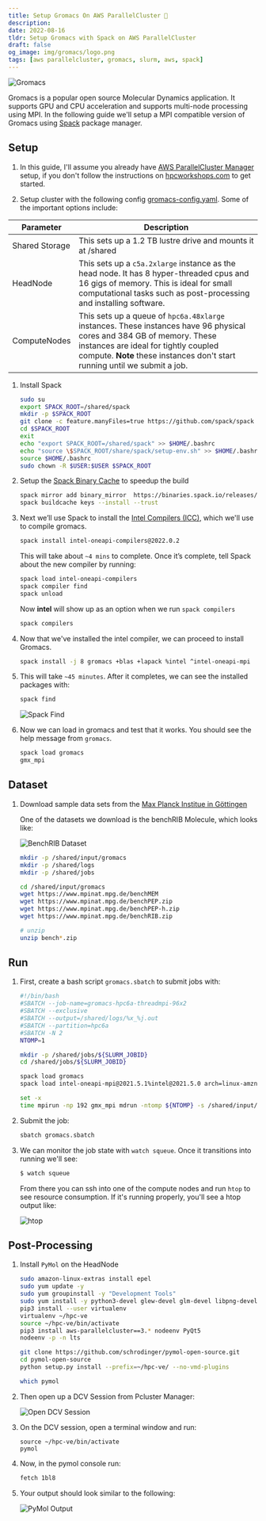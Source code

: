 ```yaml
---
title: Setup Gromacs On AWS ParallelCluster 🧬
description:
date: 2022-08-16
tldr: Setup Gromacs with Spack on AWS ParallelCluster
draft: false
og_image: img/gromacs/logo.png
tags: [aws parallelcluster, gromacs, slurm, aws, spack]
---
```


![Gromacs](/img/gromacs/logo.png)

Gromacs is a popular open source Molecular Dynamics application. It supports GPU and CPU acceleration and supports multi-node processing using MPI. In the following guide we'll setup a MPI compatible version of Gromacs using [Spack](https://spack.io/) package manager.

## Setup

1. In this guide, I'll assume you already have [AWS ParallelCluster Manager](https://pcluster.cloud) setup, if you don't follow the instructions on [hpcworkshops.com](https://www.hpcworkshops.com/03-deploy-pcm.html) to get started.

1. Setup cluster with the following config [gromacs-config.yaml](/templates/gromacs-config.yaml). Some of the important options include:

| **Parameter**  | **Description**                                                                                                                                                            |
|----------------|----------------------------------------------------------------------------------------------------------------------------------------------------------------------------|
| Shared Storage | This sets up a 1.2 TB lustre drive and mounts it at /shared                                                                                                                |
| HeadNode       | This sets up a `c5a.2xlarge` instance as the head node. It has 8 hyper-threaded cpus and 16 gigs of memory. This is ideal for small computational tasks such as post-processing and installing software.                                                                |
| ComputeNodes   | This sets up a queue of `hpc6a.48xlarge` instances. These instances have 96 physical cores and 384 GB of memory. These instances are ideal for tightly coupled compute. **Note** these instances don't start running until we submit a job. |

1. Install Spack

    ```bash
    sudo su
    export SPACK_ROOT=/shared/spack
    mkdir -p $SPACK_ROOT
    git clone -c feature.manyFiles=true https://github.com/spack/spack $SPACK_ROOT
    cd $SPACK_ROOT
    exit
    echo "export SPACK_ROOT=/shared/spack" >> $HOME/.bashrc
    echo "source \$SPACK_ROOT/share/spack/setup-env.sh" >> $HOME/.bashrc
    source $HOME/.bashrc
    sudo chown -R $USER:$USER $SPACK_ROOT
    ```

1. Setup the [Spack Binary Cache](https://spack.io/spack-binary-packages/) to speedup the build

    ```bash
    spack mirror add binary_mirror  https://binaries.spack.io/releases/v0.18
    spack buildcache keys --install --trust
    ```

1. Next we’ll use Spack to install the [Intel Compilers (ICC)](https://www.intel.com/content/www/us/en/developer/tools/oneapi/toolkits.html), which we'll use to compile gromacs.

    ```bash
    spack install intel-oneapi-compilers@2022.0.2
    ```

    This will take about `~4 mins` to complete. Once it’s complete, tell Spack about the new compiler by running:

    ```bash
    spack load intel-oneapi-compilers
    spack compiler find
    spack unload
    ```

    Now **intel** will show up as an option when we run `spack compilers`

    ```bash
    spack compilers
    ```

1. Now that we've installed the intel compiler, we can proceed to install Gromacs.

    ```bash
    spack install -j 8 gromacs +blas +lapack %intel ^intel-oneapi-mpi
    ```

1. This will take `~45 minutes`. After it completes, we can see the installed packages with:

    ```bash
    spack find
    ```

    ![Spack Find](/img/gromacs/spack-packages.png)

1. Now we can load in gromacs and test that it works. You should see the help message from `gromacs`.

    ```bash
    spack load gromacs
    gmx_mpi
    ```

## Dataset

1. Download sample data sets from the [Max Planck Institue in Göttingen](https://www.mpinat.mpg.de/grubmueller/bench)

    One of the datasets we download is the benchRIB Molecule, which looks like:

    ![BenchRIB Dataset](/img/gromacs/benchRIB.png)

    ```bash
    mkdir -p /shared/input/gromacs
    mkdir -p /shared/logs
    mkdir -p /shared/jobs

    cd /shared/input/gromacs
    wget https://www.mpinat.mpg.de/benchMEM
    wget https://www.mpinat.mpg.de/benchPEP.zip
    wget https://www.mpinat.mpg.de/benchPEP-h.zip
    wget https://www.mpinat.mpg.de/benchRIB.zip

    # unzip
    unzip bench*.zip
    ```

## Run

1. First, create a bash script `gromacs.sbatch` to submit jobs with:

    ```bash
    #!/bin/bash
    #SBATCH --job-name=gromacs-hpc6a-threadmpi-96x2
    #SBATCH --exclusive
    #SBATCH --output=/shared/logs/%x_%j.out
    #SBATCH --partition=hpc6a
    #SBATCH -N 2
    NTOMP=1

    mkdir -p /shared/jobs/${SLURM_JOBID}
    cd /shared/jobs/${SLURM_JOBID}

    spack load gromacs
    spack load intel-oneapi-mpi@2021.5.1%intel@2021.5.0 arch=linux-amzn2-zen2

    set -x
    time mpirun -np 192 gmx_mpi mdrun -ntomp ${NTOMP} -s /shared/input/gromacs/benchRIB.tpr -resethway
    ```

1. Submit the job:

    ```bash
    sbatch gromacs.sbatch
    ```

1. We can monitor the job state with `watch squeue`. Once it transitions into running we'll see:

    ```bash
    $ watch squeue
    ```

    From there you can ssh into one of the compute nodes and run `htop` to see resource consumption. If it's running properly, you'll see a htop output like:

    ![htop](/img/gromacs/htop.png)

## Post-Processing

1. Install `PyMol` on the HeadNode

    ```bash
    sudo amazon-linux-extras install epel
    sudo yum update -y 
    sudo yum groupinstall -y "Development Tools"
    sudo yum install -y python3-devel glew-devel glm-devel libpng-devel libxml2-devel freetype-devel freeglut-devel qt5-qtbase
    pip3 install --user virtualenv
    virtualenv ~/hpc-ve
    source ~/hpc-ve/bin/activate
    pip3 install aws-parallelcluster==3.* nodeenv PyQt5
    nodeenv -p -n lts

    git clone https://github.com/schrodinger/pymol-open-source.git
    cd pymol-open-source
    python setup.py install --prefix=~/hpc-ve/ --no-vmd-plugins

    which pymol
    ```

1. Then open up a DCV Session from Pcluster Manager:

    ![Open DCV Session](https://user-images.githubusercontent.com/5545980/179796745-e1325349-da48-40b6-9dff-906aa3118ab4.png)

1. On the DCV session, open a terminal window and run:

    ```batch
    source ~/hpc-ve/bin/activate
    pymol
    ```

1. Now, in the pymol console run:

    ```bash
    fetch 1bl8
    ```

1. Your output should look similar to the following:

    ![PyMol Output](https://user-images.githubusercontent.com/5545980/179797286-a70d890b-5af8-468e-b283-ffcbafb6ef2f.png)